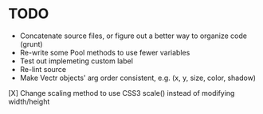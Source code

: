 # TODO

* Concatenate source files, or figure out a better way to organize code (grunt)
* Re-write some Pool methods to use fewer variables
* Test out implemeting custom label
* Re-lint source
* Make Vectr objects' arg order consistent, e.g. (x, y, size, color, shadow)

[X] Change <canvas> scaling method to use CSS3 scale() instead of modifying width/height